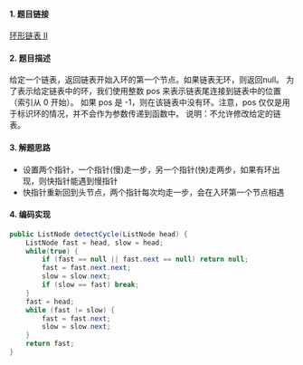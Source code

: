 

#### 1. 题目链接
[环形链表 II](https://leetcode-cn.com/problems/linked-list-cycle-ii/)

#### 2. 题目描述
给定一个链表，返回链表开始入环的第一个节点。如果链表无环，则返回null。
为了表示给定链表中的环，我们使用整数 pos 来表示链表尾连接到链表中的位置（索引从 0 开始）。 如果 pos 是 -1，则在该链表中没有环。注意，pos 仅仅是用于标识环的情况，并不会作为参数传递到函数中。
说明：不允许修改给定的链表。



#### 3. 解题思路
* 设置两个指针，一个指针(慢)走一步，另一个指针(快)走两步，如果有环出现，则快指针能遇到慢指针
* 快指针重新回到头节点，两个指针每次均走一步，会在入环第一个节点相遇



#### 4. 编码实现
``` java
public ListNode detectCycle(ListNode head) {
    ListNode fast = head, slow = head;
    while(true) {
        if (fast == null || fast.next == null) return null;
        fast = fast.next.next;
        slow = slow.next;
        if (slow == fast) break;
    }
    fast = head;
    while (fast != slow) {
        fast = fast.next;
        slow = slow.next;
    }
    return fast;
}

```
